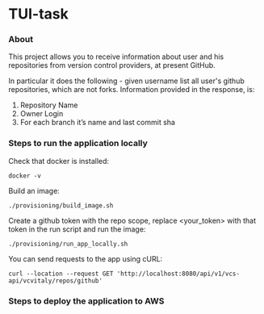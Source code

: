 # TUI-task

### About

This project allows you to receive information about user and his repositories from version control providers, 
at present GitHub.

In particular it does the following - given username list all user's github repositories, which are not forks. Information provided in the response, is:

1. Repository Name
2. Owner Login
3. For each branch it’s name and last commit sha

### Steps to run the application locally

Check that docker is installed:

```
docker -v
```
Build an image:

```
./provisioning/build_image.sh
```
Create a github token with the repo scope, replace <your_token> with that token 
in the run script and run the image:
```
./provisioning/run_app_locally.sh
```
You can send requests to the app using cURL:
```
curl --location --request GET 'http://localhost:8080/api/v1/vcs-api/vcvitaly/repos/github'
```

### Steps to deploy the application to AWS

